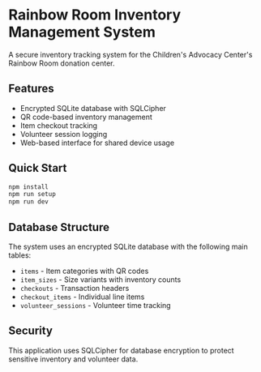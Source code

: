 # Rainbow Room Inventory Management System

A secure inventory tracking system for the Children's Advocacy Center's Rainbow Room donation center.

## Features

- Encrypted SQLite database with SQLCipher
- QR code-based inventory management
- Item checkout tracking
- Volunteer session logging
- Web-based interface for shared device usage

## Quick Start

```bash
npm install
npm run setup
npm run dev
```

## Database Structure

The system uses an encrypted SQLite database with the following main tables:
- `items` - Item categories with QR codes
- `item_sizes` - Size variants with inventory counts  
- `checkouts` - Transaction headers
- `checkout_items` - Individual line items
- `volunteer_sessions` - Volunteer time tracking

## Security

This application uses SQLCipher for database encryption to protect sensitive inventory and volunteer data.